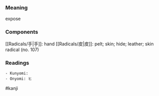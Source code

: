 ### Meaning

expose

### Components

[[Radicals/手|手]]: hand [[Radicals/皮|皮]]: pelt; skin; hide; leather; skin radical (no. 107)

### Readings

```
- Kunyomi: 
- Onyomi: ヒ
```

#kanji